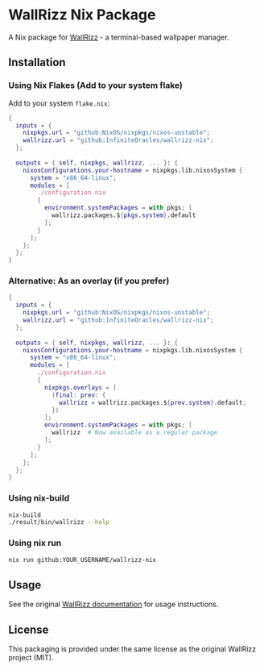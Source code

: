 # WallRizz Nix Package

A Nix package for [WallRizz](https://github.com/5hubham5ingh/WallRizz) - a terminal-based wallpaper manager.

## Installation

### Using Nix Flakes (Add to your system flake)

Add to your system `flake.nix`:

```nix
{
  inputs = {
    nixpkgs.url = "github:NixOS/nixpkgs/nixos-unstable";
    wallrizz.url = "github:InfiniteOracles/wallrizz-nix";
  };
  
  outputs = { self, nixpkgs, wallrizz, ... }: {
    nixosConfigurations.your-hostname = nixpkgs.lib.nixosSystem {
      system = "x86_64-linux";
      modules = [
        ./configuration.nix
        {
          environment.systemPackages = with pkgs; [
            wallrizz.packages.${pkgs.system}.default
          ];
        }
      ];
    };
  };
}
```

### Alternative: As an overlay (if you prefer)

```nix
{
  inputs = {
    nixpkgs.url = "github:NixOS/nixpkgs/nixos-unstable";
    wallrizz.url = "github:InfiniteOracles/wallrizz-nix";
  };
  
  outputs = { self, nixpkgs, wallrizz, ... }: {
    nixosConfigurations.your-hostname = nixpkgs.lib.nixosSystem {
      system = "x86_64-linux";
      modules = [
        ./configuration.nix
        {
          nixpkgs.overlays = [
            (final: prev: {
              wallrizz = wallrizz.packages.${prev.system}.default;
            })
          ];
          environment.systemPackages = with pkgs; [
            wallrizz  # Now available as a regular package
          ];
        }
      ];
    };
  };
}
```

### Using nix-build

```bash
nix-build
./result/bin/wallrizz --help
```

### Using nix run

```bash
nix run github:YOUR_USERNAME/wallrizz-nix
```

## Usage

See the original [WallRizz documentation](https://github.com/5hubham5ingh/WallRizz) for usage instructions.

## License

This packaging is provided under the same license as the original WallRizz project (MIT).
